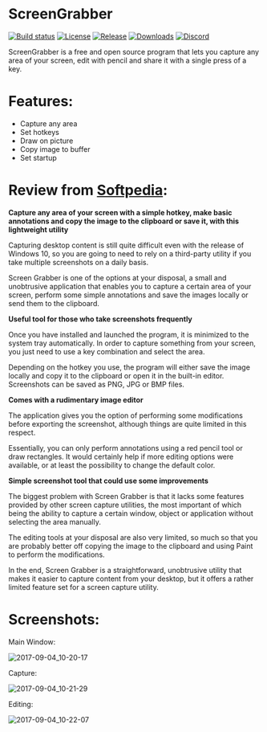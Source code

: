 # ScreenGrabber

[![Build status](https://img.shields.io/appveyor/ci/qvepoy/ScreenGrabber.svg?label=Build&maxAge=60)](https://ci.appveyor.com/project/qvepoy/ScreenGrabber)
[![License](https://img.shields.io/github/license/qvepoy/ScreenGrabber.svg?label=License&maxAge=86400)](./LICENSE.txt)
[![Release](https://img.shields.io/github/release/qvepoy/ScreenGrabber.svg?label=Release&maxAge=60)](https://github.com/qvepoy/ScreenGrabber/releases/latest)
[![Downloads](https://img.shields.io/github/downloads/qvepoy/ScreenGrabber/latest/total.svg?label=Downloads&maxAge=60)](https://github.com/qvepoy/ScreenGrabber/releases/latest)
[![Discord](https://discordapp.com/api/guilds/356095189317582848/widget.png)](https://discord.gg/NzJnYGF)

ScreenGrabber is a free and open source program that lets you capture any area of your screen, edit with pencil and share it with a single press of a key. 

# Features: 

- Capture any area
- Set hotkeys
- Draw on picture
- Copy image to buffer
- Set startup

# Review from [Softpedia][softpedia]:

**Capture any area of your screen with a simple hotkey, make basic annotations and copy the image to the clipboard or save it, with this lightweight utility**

Capturing desktop content is still quite difficult even with the release of Windows 10, so you are going to need to rely on a third-party utility if you take multiple screenshots on a daily basis.

Screen Grabber is one of the options at your disposal, a small and unobtrusive application that enables you to capture a certain area of your screen, perform some simple annotations and save the images locally or send them to the clipboard.

**Useful tool for those who take screenshots frequently**

Once you have installed and launched the program, it is minimized to the system tray automatically. In order to capture something from your screen, you just need to use a key combination and select the area.

Depending on the hotkey you use, the program will either save the image locally and copy it to the clipboard or open it in the built-in editor. Screenshots can be saved as PNG, JPG or BMP files.

**Comes with a rudimentary image editor**

The application gives you the option of performing some modifications before exporting the screenshot, although things are quite limited in this respect.

Essentially, you can only perform annotations using a red pencil tool or draw rectangles. It would certainly help if more editing options were available, or at least the possibility to change the default color.

**Simple screenshot tool that could use some improvements**

The biggest problem with Screen Grabber is that it lacks some features provided by other screen capture utilities, the most important of which being the ability to capture a certain window, object or application without selecting the area manually.

The editing tools at your disposal are also very limited, so much so that you are probably better off copying the image to the clipboard and using Paint to perform the modifications.

In the end, Screen Grabber is a straightforward, unobtrusive utility that makes it easier to capture content from your desktop, but it offers a rather limited feature set for a screen capture utility.

# Screenshots:

Main Window:

![2017-09-04_10-20-17](https://user-images.githubusercontent.com/23909416/30016038-0d496c20-915c-11e7-9f8f-f3372a3f8b12.gif)

Capture:

![2017-09-04_10-21-29](https://user-images.githubusercontent.com/23909416/30016052-217c1666-915c-11e7-870b-98b0b08f5d9f.gif)

Editing:

![2017-09-04_10-22-07](https://user-images.githubusercontent.com/23909416/30016041-12e5022a-915c-11e7-968a-22b84175ed7e.gif)

   [softpedia]: <http://www.softpedia.com/get/Multimedia/Graphic/Graphic-Capture/qvepoy-Screen-Grabber.shtml>
